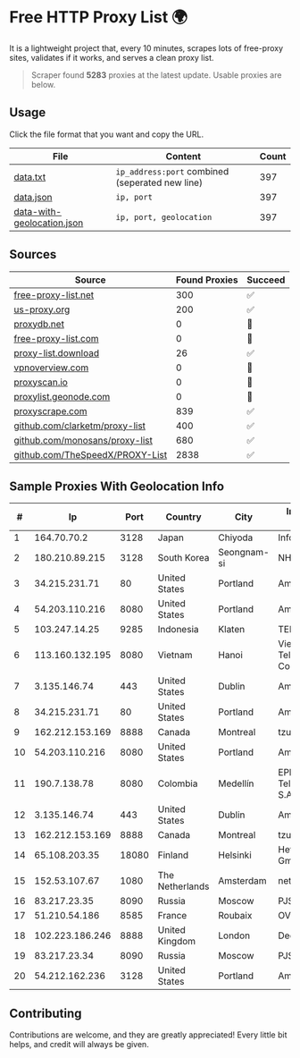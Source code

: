 
# Free HTTP Proxy List 🌍

It is a lightweight project that, every 10 minutes, scrapes lots of free-proxy sites, validates if it works, and serves a clean proxy list.


> Scraper found **5283** proxies at the latest update. Usable proxies are below.

## Usage

Click the file format that you want and copy the URL.


|File|Content|Count|
|----|-------|-----|
|[data.txt](https://raw.githubusercontent.com/themiralay/Proxy-List-World/master/data.txt)|`ip_address:port` combined (seperated new line)|397|
|[data.json](https://raw.githubusercontent.com/themiralay/Proxy-List-World/master/data.json)|`ip, port`|397|
|[data-with-geolocation.json](https://raw.githubusercontent.com/themiralay/Proxy-List-World/master/data-with-geolocation.json)|`ip, port, geolocation`|397|

## Sources

|Source|Found Proxies|Succeed|
|------|-------------|-------|
|[free-proxy-list.net](https://free-proxy-list.net)|300|✅|
|[us-proxy.org](https://www.us-proxy.org)|200|✅|
|[proxydb.net](http://proxydb.net)|0|🚫|
|[free-proxy-list.com](https://free-proxy-list.com/?page=&port=&type%5B%5D=http&type%5B%5D=https&up_time=0&search=Search)|0|🚫|
|[proxy-list.download](https://www.proxy-list.download/HTTP)|26|✅|
|[vpnoverview.com](https://vpnoverview.com/privacy/anonymous-browsing/free-proxy-servers)|0|🚫|
|[proxyscan.io](https://www.proxyscan.io)|0|🚫|
|[proxylist.geonode.com](https://proxylist.geonode.com/api/proxy-list?limit=300&page=1&sort_by=lastChecked&sort_type=desc&protocols=http,https)|0|🚫|
|[proxyscrape.com](https://api.proxyscrape.com/v2/?request=displayproxies&protocol=http&timeout=10000&country=all&ssl=all&anonymity=all)|839|✅|
|[github.com/clarketm/proxy-list](https://raw.githubusercontent.com/clarketm/proxy-list/master/proxy-list-raw.txt)|400|✅|
|[github.com/monosans/proxy-list](https://raw.githubusercontent.com/monosans/proxy-list/main/proxies/http.txt)|680|✅|
|[github.com/TheSpeedX/PROXY-List](https://raw.githubusercontent.com/TheSpeedX/PROXY-List/master/http.txt)|2838|✅|


## Sample Proxies With Geolocation Info

|#|Ip|Port|Country|City|Internet Service Provider|
|-|--|----|-------|----|-------------------------|
|1|164.70.70.2|3128|Japan|Chiyoda|InfoSphere|
|2|180.210.89.215|3128|South Korea|Seongnam-si|NHNCLOUD|
|3|34.215.231.71|80|United States|Portland|Amazon.com, Inc.|
|4|54.203.110.216|8080|United States|Portland|Amazon.com, Inc.|
|5|103.247.14.25|9285|Indonesia|Klaten|TERABIT|
|6|113.160.132.195|8080|Vietnam|Hanoi|VietNam Post and Telecom Corporation|
|7|3.135.146.74|443|United States|Dublin|Amazon.com, Inc.|
|8|34.215.231.71|80|United States|Portland|Amazon.com, Inc.|
|9|162.212.153.169|8888|Canada|Montreal|tzulo, inc.|
|10|54.203.110.216|8080|United States|Portland|Amazon.com, Inc.|
|11|190.7.138.78|8080|Colombia|Medellín|EPM Telecomunicaciones S.A. E.S.P.|
|12|3.135.146.74|443|United States|Dublin|Amazon.com, Inc.|
|13|162.212.153.169|8888|Canada|Montreal|tzulo, inc.|
|14|65.108.203.35|18080|Finland|Helsinki|Hetzner Online GmbH|
|15|152.53.107.67|1080|The Netherlands|Amsterdam|netcup GmbH|
|16|83.217.23.35|8090|Russia|Moscow|PJSC Rostelecom|
|17|51.210.54.186|8585|France|Roubaix|OVH SAS|
|18|102.223.186.246|8888|United Kingdom|London|Dedicated Servers|
|19|83.217.23.34|8090|Russia|Moscow|PJSC Rostelecom|
|20|54.212.162.236|3128|United States|Portland|Amazon.com, Inc.|



## Contributing

Contributions are welcome, and they are greatly appreciated! Every
little bit helps, and credit will always be given.

